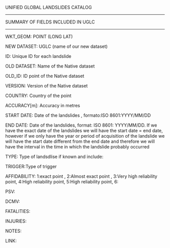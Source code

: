 

UNIFIED GLOBAL LANDSLIDES CATALOG
******************************************

SUMMARY OF FIELDS INCLUDED IN UGLC
__________________________________________
WKT_GEOM: POINT (LONG LAT)

NEW DATASET: UGLC (name of our new dataset)

ID: Unique ID for each landslide

OLD DATASET: Name of the Native dataset

OLD_ID: ID point of the Native dataset

VERSION: Version of the Native dataset

COUNTRY: Country of the point

ACCURACY[m]: Accuracy in metres   

START DATE: Date of the landslides , formato:ISO 8601:YYYY/MM/DD

END DATE: Date of the landslides, format: ISO 8601: YYYY/MM/DD. If we have the exact date of the landslides we will have the start date = end date,
however if we only have the year or period of acquisition of the landslide we will have the start date different from the end date and therefore we
will have the interval in the time in which the landslide probably occurred

TYPE: Type of landsdlise if known and include:

TRIGGER:Type of trigger 

AFFIDABILITY: 1:exact point , 2:Almost exact point , 3:Very high reliability point, 4:High reliability point, 5:High reliability point, 6:

PSV:

DCMV:

FATALITIES:

INJURIES:

NOTES:

LINK:


